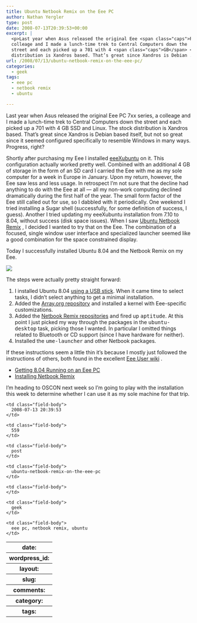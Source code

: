 ```yaml
---
title: Ubuntu Netbook Remix on the Eee PC
author: Nathan Yergler
type: post
date: 2008-07-13T20:39:53+00:00
excerpt: |
  <p>Last year when Asus released the original Eee <span class="caps">PC</span> 7xx series, a
  colleage and I made a lunch-time trek to Central Computers down the
  street and each picked up a 701 with 4 <span class="caps">GB</span> <span class="caps">SSD</span> and Linux. The stock
  distribution is Xandros based. That’s great since Xandros is Debian ...</p>
url: /2008/07/13/ubuntu-netbook-remix-on-the-eee-pc/
categories:
  - geek
tags:
  - eee pc
  - netbook remix
  - ubuntu

---
```

Last year when Asus released the original Eee <span class="caps">PC</span> 7xx series, a colleage and I made a lunch-time trek to Central Computers down the street and each picked up a 701 with 4 <span class="caps">GB</span> <span class="caps">SSD</span> and Linux. The stock distribution is Xandros based. That’s great since Xandros is Debian based itself, but not so great since it seemed configured specifically to resemble Windows in many ways. Progress, right?

Shortly after purchasing my Eee I installed [eeeXubuntu][1]  on it. This configuration actually worked pretty well. Combined with an additional 4 <span class="caps">GB</span> of storage in the form of an <span class="caps">SD</span> card I carried the Eee with me as my sole computer for a week in Europe in January. Upon my return, however, the Eee saw less and less usage. In retrospect I’m not sure that the decline had anything to do with the Eee at all — all my non-work computing declined dramatically during the first half of the year. The small form factor of the Eee still called out for use, so I dabbled with it periodically. One weekend I tried installing a Sugar shell (successfully, for some definition of success, I guess). Another I tried updating my eeeXubuntu installation from 7.10 to 8.04, without success (disk space issues). When I saw [Ubuntu Netbook Remix][2] , I decided I wanted to try that on the Eee. The combination of a focused, single window user interface and specialized launcher seemed like a good combination for the space constrained display.

Today I successfully installed Ubuntu 8.04 and the Netbook Remix on my Eee.

![][3]

The steps were actually pretty straight forward:

<ol class="arabic simple">
  <li>
    I installed Ubuntu 8.04 <a class="reference external" href="https://help.ubuntu.com/8.04/installation-guide/i386/boot-usb-files.html">using a <span class="caps">USB</span> stick</a>. When it came time to select tasks, I didn’t select anything to get a minimal installation.
  </li>
  <li>
    Added the <a class="reference external" href="http://array.org/ubuntu/index.html">Array.org repository</a> and installed a kernel with Eee-specific customizations.
  </li>
  <li>
    Added the <a class="reference external" href="https://launchpad.net/netbook-remix">Netbook Remix repositories</a> and fired up <tt class="docutils literal">aptitude</tt>. At this point I just picked my way through the packages in the <tt class="docutils literal"><span class="pre">ubuntu-desktop</span></tt> task, picking those I wanted. In particular I omitted things related to Bluetooth or <span class="caps">CD</span> support (since I have hardware for neither).
  </li>
  <li>
    Installed the <tt class="docutils literal"><span class="pre">ume-launcher</span></tt> and other Netbook packages.
  </li>
</ol>

If these instructions seem a little thin it’s because I mostly just followed the instructions of others, both found in the excellent [Eee User wiki][4] .

<ul class="simple">
  <li>
    <a class="reference external" href="http://wiki.eeeuser.com/getting_ubuntu_8.04_to_work_perfectly">Getting 8.04 Running on an Eee <span class="caps">PC</span></a>
  </li>
  <li>
    <a class="reference external" href="http://wiki.eeeuser.com/ubuntu_netbook_remix">Installing Netbook Remix</a>
  </li>
</ul>

I’m heading to <span class="caps">OSCON</span> next week so I’m going to play with the installation this week to determine whether I can use it as my sole machine for that trip.

<table class="docutils field-list" frame="void" rules="none">
  <col class="field-name" /> <col class="field-body" /> <tr class="field">
    <th class="field-name">
      date:
    </th>

    <td class="field-body">
      2008-07-13 20:39:53
    </td>
  </tr>

  <tr class="field">
    <th class="field-name">
      wordpress_id:
    </th>

    <td class="field-body">
      559
    </td>
  </tr>

  <tr class="field">
    <th class="field-name">
      layout:
    </th>

    <td class="field-body">
      post
    </td>
  </tr>

  <tr class="field">
    <th class="field-name">
      slug:
    </th>

    <td class="field-body">
      ubuntu-netbook-remix-on-the-eee-pc
    </td>
  </tr>

  <tr class="field">
    <th class="field-name">
      comments:
    </th>

    <td class="field-body">
    </td>
  </tr>

  <tr class="field">
    <th class="field-name">
      category:
    </th>

    <td class="field-body">
      geek
    </td>
  </tr>

  <tr class="field">
    <th class="field-name">
      tags:
    </th>

    <td class="field-body">
      eee pc, netbook remix, ubuntu
    </td>
  </tr>
</table>

 [1]: http://wiki.eeeuser.com/ubuntu:eeexubuntu:home
 [2]: http://www.canonical.com/netbooks
 [3]: http://yergler.net/blog/wp-content/uploads/2008/07/ubuntu-nbr.png
 [4]: http://wiki.eeeuser.com/